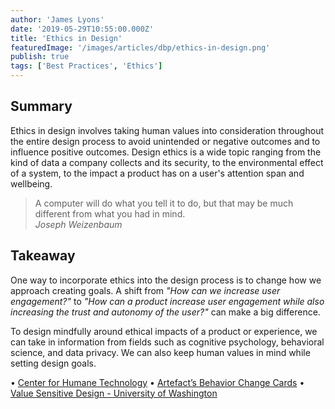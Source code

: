 ```yaml
---
author: 'James Lyons'
date: '2019-05-29T10:55:00.000Z'
title: 'Ethics in Design'
featuredImage: '/images/articles/dbp/ethics-in-design.png'
publish: true
tags: ['Best Practices', 'Ethics']
---
```


## Summary

Ethics in design involves taking human values into consideration throughout the entire design process to avoid unintended or negative outcomes and to influence positive outcomes. Design ethics is a wide topic ranging from the kind of data a company collects and its security, to the environmental effect of a system, to the impact a product has on a user's attention span and wellbeing.

> A computer will do what you tell it to do, but that may be much different from what you had in mind.  
> <cite>Joseph Weizenbaum</cite>

## Takeaway

One way to incorporate ethics into the design process is to change how we approach creating goals. A shift from _"How can we increase user engagement?"_ to _"How can a product increase user engagement while also increasing the trust and autonomy of the user?"_ can make a big difference.

To design mindfully around ethical impacts of a product or experience, we can take in information from fields such as cognitive psychology, behavioral science, and data privacy. We can also keep human values in mind while setting design goals.

• [Center for Humane Technology](https://humanetech.com/)
• [Artefact’s Behavior Change Cards](https://www.artefactgroup.com/case-studies/behavior-change-strategy-cards/)
• [Value Sensitive Design - University of Washington](https://www.vsdesign.org/)
